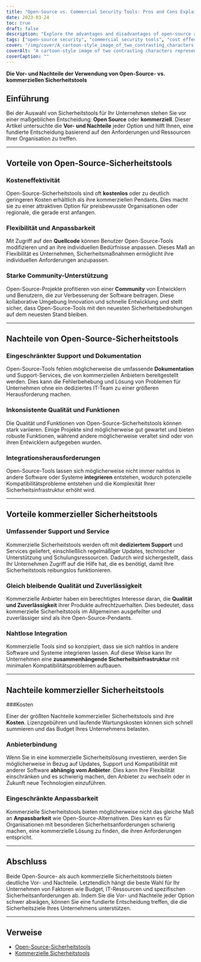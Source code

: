 ```yaml
---
title: "Open-Source vs. Commercial Security Tools: Pros and Cons Explained"
date: 2023-03-24
toc: true
draft: false
description: "Explore the advantages and disadvantages of open-source and commercial security tools, helping you make informed decisions for your organization's security strategy."
tags: ["open-source security", "commercial security tools", "cost effectiveness", "flexibility", "customizability", "community support", "limited support", "documentation", "integration challenges", "quality and reliability", "seamless integration", "vendor lock-in", "IT resources", "security infrastructure", "security solutions", "budget constraints", "unique requirements", "software compatibility", "security goals", "decision making"]
cover: "/img/cover/A_cartoon-style_image_of_two_contrasting_characters.png"
coverAlt: "A cartoon-style image of two contrasting characters representing open-source and commercial security tools, standing on opposite sides of a balanced scale, symbolizing the pros and cons of each option."
coverCaption: ""
---
```


 **Die Vor- und Nachteile der Verwendung von Open-Source- vs. kommerziellen Sicherheitstools**  ## Einführung  Bei der Auswahl von Sicherheitstools für Ihr Unternehmen stehen Sie vor einer maßgeblichen Entscheidung: **Open Source** oder **kommerziell**. Dieser Artikel untersuchte die **Vor- und Nachteile** jeder Option und hilft Ihnen, eine fundierte Entscheidung basierend auf den Anforderungen und Ressourcen Ihrer Organisation zu treffen.  ______  ## Vorteile von Open-Source-Sicherheitstools  ### Kosteneffektivität  Open-Source-Sicherheitstools sind oft **kostenlos** oder zu deutlich geringeren Kosten erhältlich als ihre kommerziellen Pendants. Dies macht sie zu einer attraktiven Option für preisbewusste Organisationen oder regionale, die gerade erst anfangen.  ### Flexibilität und Anpassbarkeit  Mit Zugriff auf den **Quellcode** können Benutzer Open-Source-Tools modifizieren und an ihre individuellen Bedürfnisse anpassen. Dieses Maß an Flexibilität es Unternehmen, Sicherheitsmaßnahmen ermöglicht ihre individuellen Anforderungen anzupassen.  ### Starke Community-Unterstützung  Open-Source-Projekte profitieren von einer **Community** von Entwicklern und Benutzern, die zur Verbesserung der Software beitragen. Diese kollaborative Umgebung Innovation und schnelle Entwicklung und stellt sicher, dass Open-Source-Tools mit den neuesten Sicherheitsbedrohungen auf dem neuesten Stand bleiben.  ______  ## Nachteile von Open-Source-Sicherheitstools  ### Eingeschränkter Support und Dokumentation  Open-Source-Tools fehlen möglicherweise die umfassende **Dokumentation** und Support-Services, die von kommerziellen Anbietern bereitgestellt werden. Dies kann die Fehlerbehebung und Lösung von Problemen für Unternehmen ohne ein dediziertes IT-Team zu einer größeren Herausforderung machen.  ### Inkonsistente Qualität und Funktionen  Die Qualität und Funktionen von Open-Source-Sicherheitstools können stark variieren. Einige Projekte sind möglicherweise gut gewartet und bieten robuste Funktionen, während andere möglicherweise veraltet sind oder von ihren Entwicklern aufgegeben wurden.  ### Integrationsherausforderungen  Open-Source-Tools lassen sich möglicherweise nicht immer nahtlos in andere Software oder Systeme **integrieren** entstehen, wodurch potenzielle Kompatibilitätsprobleme entstehen und die Komplexität Ihrer Sicherheitsinfrastruktur erhöht wird.  ______  ## Vorteile kommerzieller Sicherheitstools  ### Umfassender Support und Service  Kommerzielle Sicherheitstools werden oft mit **dediziertem Support** und Services geliefert, einschließlich regelmäßiger Updates, technischer Unterstützung und Schulungsressourcen. Dadurch wird sichergestellt, dass Ihr Unternehmen Zugriff auf die Hilfe hat, die es benötigt, damit Ihre Sicherheitstools reibungslos funktionieren.  ### Gleich bleibende Qualität und Zuverlässigkeit  Kommerzielle Anbieter haben ein berechtigtes Interesse daran, die **Qualität und Zuverlässigkeit** ihrer Produkte aufrechtzuerhalten. Dies bedeutet, dass kommerzielle Sicherheitstools im Allgemeinen ausgefeilter und zuverlässiger sind als ihre Open-Source-Pendants.  ### Nahtlose Integration  Kommerzielle Tools sind so konzipiert, dass sie sich nahtlos in andere Software und Systeme integrieren lassen. Auf diese Weise kann Ihr Unternehmen eine **zusammenhängende Sicherheitsinfrastruktur** mit minimalen Kompatibilitätsproblemen aufbauen.  ______  ## Nachteile kommerzieller Sicherheitstools  ###Kosten  Einer der größten Nachteile kommerzieller Sicherheitstools sind ihre **Kosten**. Lizenzgebühren und laufende Wartungskosten können sich schnell summieren und das Budget Ihres Unternehmens belasten.  ### Anbieterbindung  Wenn Sie in eine kommerzielle Sicherheitslösung investieren, werden Sie möglicherweise in Bezug auf Updates, Support und Kompatibilität mit anderer Software **abhängig vom Anbieter**. Dies kann Ihre Flexibilität einschränken und es schwierig machen, den Anbieter zu wechseln oder in Zukunft neue Technologien einzuführen.  ### Eingeschränkte Anpassbarkeit  Kommerzielle Sicherheitstools bieten möglicherweise nicht das gleiche Maß an **Anpassbarkeit** wie Open-Source-Alternativen. Dies kann es für Organisationen mit besonderen Sicherheitsanforderungen schwierig machen, eine kommerzielle Lösung zu finden, die ihren Anforderungen entspricht.  ______  ## Abschluss  Beide Open-Source- als auch kommerzielle Sicherheitstools bieten deutliche Vor- und Nachteile. Letztendlich hängt die beste Wahl für Ihr Unternehmen von Faktoren wie Budget, IT-Ressourcen und spezifischen Sicherheitsanforderungen ab. Indem Sie die Vor- und Nachteile jeder Option schwer abwägen, können Sie eine fundierte Entscheidung treffen, die die Sicherheitsziele Ihres Unternehmens unterstützen.  ______  ## Verweise  - [Open-Source-Sicherheitstools](https://en.wikipedia.org/wiki/Open-source_software_security) - [Kommerzielle Sicherheitstools](https://en.wikipedia.org/wiki/Computer_security_software)